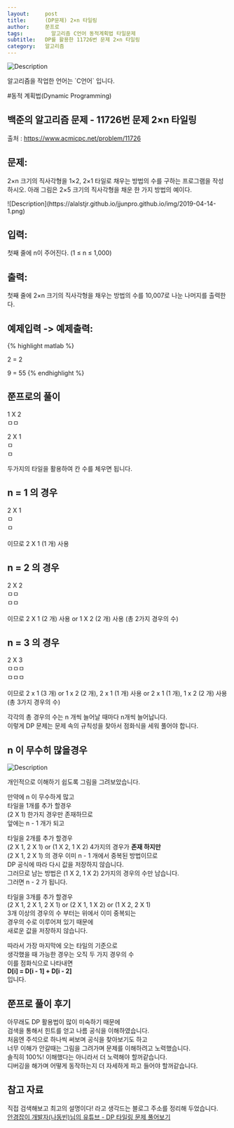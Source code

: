 ```yaml
---
layout:     post
title:      (DP문제) 2×n 타일링
author:     쭌프로
tags: 		  알고리즘 C언어 동적계획법 타일문제
subtitle:   DP를 활용한 11726번 문제 2×n 타일링
category:   알고리즘
---
```

<!-- Start Writing Below in Markdown -->

![Description](https://alalstjr.github.io/jjunpro.github.io/img/ag-bg.png)

<p>알고리즘을 작업한 언어는 `C언어` 입니다.</p>

#동적 계획법(Dynamic Programming)

## 백준의 알고리즘 문제 - 11726번 문제 2×n 타일링

출처 : <a href="https://www.acmicpc.net/problem/11719">https://www.acmicpc.net/problem/11726</a>

## 문제:

<p>
  2×n 크기의 직사각형을 1×2, 2×1 타일로 채우는 방법의 수를 구하는 프로그램을 작성하시오.
  아래 그림은 2×5 크기의 직사각형을 채운 한 가지 방법의 예이다.
</p>
![Description](https://alalstjr.github.io/jjunpro.github.io/img/2019-04-14-1.png)

## 입력:

<p>
  첫째 줄에 n이 주어진다. (1 ≤ n ≤ 1,000)
</p>

## 출력:

<p>
  첫째 줄에 2×n 크기의 직사각형을 채우는 방법의 수를 10,007로 나눈 나머지를 출력한다.
</p>

## 예제입력 -> 예제출력:
{% highlight matlab %}

  2 = 2
  
  9 = 55
{% endhighlight %}

## 쭌프로의 풀이

<p>
  1 X 2 <br/>
  ㅁㅁ <br/>
</p>
<p>
  2 X 1 <br/>
  ㅁ <br/>
  ㅁ <br/>
</p> 
<p>
  두가지의 타일을 활용하여 칸 수를 체우면 됩니다. <br/>
</p>

## n = 1 의 경우
<p>
  2 X 1 <br/>
  ㅁ <br/>
  ㅁ <br/> 
  <br/>
  이므로 2 X 1 (1 개) 사용
</p>

## n = 2 의 경우
<p>
  2 X 2 <br/>
  ㅁㅁ <br/>
  ㅁㅁ <br/> 
  <br/>
  이므로 2 X 1 (2 개) 사용 or 1 X 2 (2 개) 사용 (총 2가지 경우의 수)
</p>

## n = 3 의 경우
<p>
  2 X 3 <br/>
  ㅁㅁㅁ <br/>
  ㅁㅁㅁ <br/> 
  <br/>
  이므로 2 x 1 (3 개) or 1 x 2 (2 개), 2 x 1 (1 개) 사용 or 2 x 1 (1 개), 1 x 2 (2 개) 사용 (총 3가지 경우의 수)
</p>

<p>
  각각의 총 경우의 수는 n 개씩 늘어날 때마다 n개씩 늘어납니다. <br/>
  이렇게 DP 문제는 문제 속의 규칙성을 찾아서 점화식을 세워 풀어야 합니다.
</p>

## n 이 무수히 많을경우

![Description](https://alalstjr.github.io/jjunpro.github.io/img/2019-04-14-2.png)

<p>
  개인적으로 이해하기 쉽도록 그림을 그려보았습니다.
</p>
<p>
  만약에 n 이 무수하게 많고 <br/>
  타일을 1개를 추가 할경우 <br/>
  (2 X 1) 한가지 경우만 존재하므로 <br/>
  앞에는 n - 1 개가 되고
</p>
<p>
  타일을 2개를 추가 할경우 <br/>
  (2 X 1, 2 X 1) or (1 X 2, 1 X 2) 4가지의 경우가 <b>존재 하지만</b> <br/>
  (2 X 1, 2 X 1) 의 경우 이미 n - 1 개에서 중복된 방법이므로 <br/>
  DP 공식에 따라 다시 값을 저장하지 않습니다. <br/>
  그러므로 남는 방법은 (1 X 2, 1 X 2) 2가지의 경우의 수만 남습니다. <br/>
  그러면 n - 2 가 됩니다.
</p>
<p>
  타일을 3개를 추가 할경우 <br/>
  (2 X 1, 2 X 1, 2 X 1) or (2 X 1, 1 X 2) or (1 X 2, 2 X 1) <br/>
  3개 이상의 경우의 수 부터는 위에서 이미 중복되는 <br/>
  경우의 수로 이루어져 있기 때문에  <br/>
  새로운 값을 저장하지 않습니다.
</p>
<p>
  따라서 가장 마지막에 오는 타일의 기준으로 <br/>
  생각했을 때 가능한 경우는 오직 두 가지 경우의 수  <br/>
  이를 점화식으로 나타내면 <br/>
  <b>D[i] = D[i - 1] + D[i - 2]</b> <br/>
  입니다.
</p>

<script src="https://gist.github.com/alalstjr/388414ba156160af1777f69a55f6d9bc.js"></script>

## 쭌프로 풀이 후기
<p>
  아무래도 DP 활용법이 많이 미숙하기 때문에 <br/>
  검색을 통해서 힌트를 얻고 나름 공식을 이해하였습니다. <br/>
  처음엔 주석으로 하나씩 써보며 공식을 찾아보기도 하고 <br/>
  너무 이해가 안갈때는 그림을 그려가며 문제를 이해하려고 노력했습니다. <br/>
  솔직히 100%! 이해했다는 아니라서 더 노력해야 할꺼같습니다. <br/>
  디버깅을 해가며 어떻게 동작하는지 더 자세하게 파고 들어야 할꺼같습니다.
</p>

## 참고 자료
<p>
  직접 검색해보고 최고의 설명이다! 라고 생각드는 블로그 주소를 정리해 두었습니다. <br/>
  <a href="https://www.youtube.com/watch?v=YHZiWaL49HY">
    안경잡이 개발자(나동빈)님의 유튜브 - DP 타일링 문제 풀어보기  
  </a>
</p>
